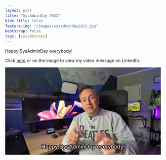 ```yaml
---
layout: post
title: "SysAdminDay 2023"
hide_title: false
feature-img: "/images/sysadminday2023.jpg"
bootstrap: false
tags: [sysadminday]
---
```

Happy SysAdminDay everybody!

Click [here](https://www.linkedin.com/posts/baswas_sysadminday-itpro-itprofessional-activity-7090582149250113536-fG13) or on the image to view my video message on LinkedIn.

[![Happy SysAdminDay everybody!](/images/sysadminday2023.jpg)](https://www.linkedin.com/posts/baswas_sysadminday-itpro-itprofessional-activity-7090582149250113536-fG13 "Happy SysAdminDay everybody!")